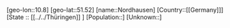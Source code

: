 ﻿---
location: [51.52,10.8]
type: City
tags:
- geo/City


SpocWebEntityId: 32948
isDeleted: false
confidential: public

---
[geo-lon::10.8]
[geo-lat::51.52]
[name::Nordhausen]
[Country::[[Germany]]]
[State :: [[../../Thüringen]] ]
[Population::]
[Unknown::]

